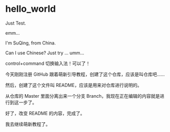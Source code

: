 # hello_world

Just Test.

emm...

I'm SuQing, from China.

Can I use Chinese? Just try ... umm...

control+command 切换输入法！可以了！

今天刚刚注册 GitHub 跟着萌新引导教程，创建了这个仓库，应该是叫仓库吧……

然后，创建了这个文件叫 README，应该是用来对仓库进行说明的。

从仓库的 Master 里面分离出来一个分支 Branch，我现在正在编辑的内容就是进行到这一步了。

好了，改变 README 的内容，完成了。

我去继续萌新教程了。
